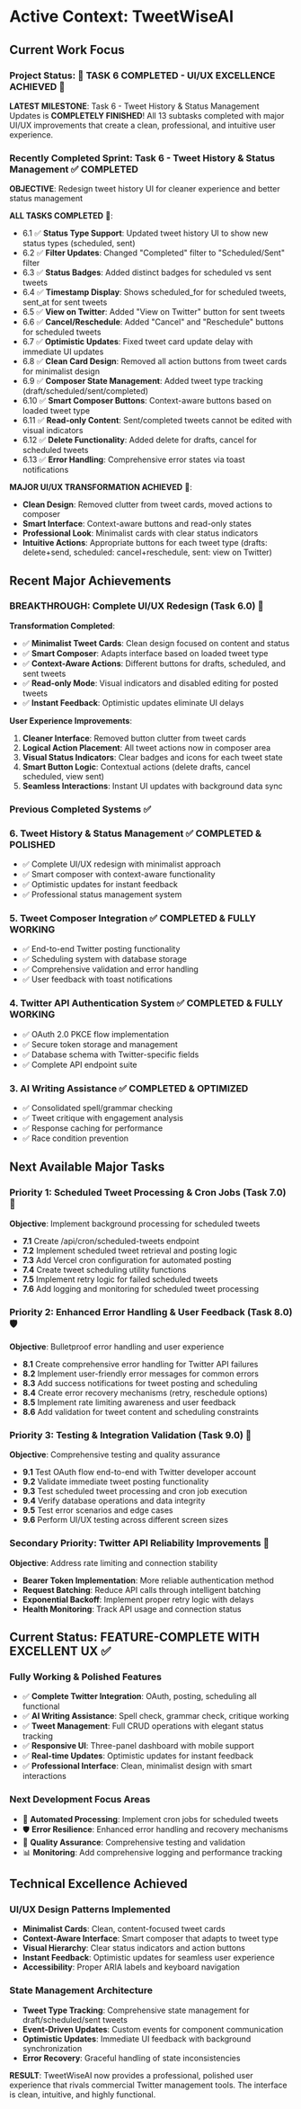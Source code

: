 # Active Context: TweetWiseAI

## Current Work Focus

### Project Status: 🎉 TASK 6 COMPLETED - UI/UX EXCELLENCE ACHIEVED 🎉

**LATEST MILESTONE**: Task 6 - Tweet History & Status Management Updates is **COMPLETELY FINISHED**! All 13 subtasks completed with major UI/UX improvements that create a clean, professional, and intuitive user experience.

### Recently Completed Sprint: Task 6 - Tweet History & Status Management ✅ **COMPLETED**

**OBJECTIVE**: Redesign tweet history UI for cleaner experience and better status management

**ALL TASKS COMPLETED** 🎉:
- 6.1 ✅ **Status Type Support**: Updated tweet history UI to show new status types (scheduled, sent)
- 6.2 ✅ **Filter Updates**: Changed "Completed" filter to "Scheduled/Sent" filter 
- 6.3 ✅ **Status Badges**: Added distinct badges for scheduled vs sent tweets
- 6.4 ✅ **Timestamp Display**: Shows scheduled_for for scheduled tweets, sent_at for sent tweets
- 6.5 ✅ **View on Twitter**: Added "View on Twitter" button for sent tweets
- 6.6 ✅ **Cancel/Reschedule**: Added "Cancel" and "Reschedule" buttons for scheduled tweets
- 6.7 ✅ **Optimistic Updates**: Fixed tweet card update delay with immediate UI updates
- 6.8 ✅ **Clean Card Design**: Removed all action buttons from tweet cards for minimalist design
- 6.9 ✅ **Composer State Management**: Added tweet type tracking (draft/scheduled/sent/completed)
- 6.10 ✅ **Smart Composer Buttons**: Context-aware buttons based on loaded tweet type
- 6.11 ✅ **Read-only Content**: Sent/completed tweets cannot be edited with visual indicators
- 6.12 ✅ **Delete Functionality**: Added delete for drafts, cancel for scheduled tweets
- 6.13 ✅ **Error Handling**: Comprehensive error states via toast notifications

**MAJOR UI/UX TRANSFORMATION ACHIEVED** 🎨:
- **Clean Design**: Removed clutter from tweet cards, moved actions to composer
- **Smart Interface**: Context-aware buttons and read-only states
- **Professional Look**: Minimalist cards with clear status indicators
- **Intuitive Actions**: Appropriate buttons for each tweet type (drafts: delete+send, scheduled: cancel+reschedule, sent: view on Twitter)

## Recent Major Achievements

### BREAKTHROUGH: Complete UI/UX Redesign (Task 6.0) 🎉

**Transformation Completed**:
- ✅ **Minimalist Tweet Cards**: Clean design focused on content and status
- ✅ **Smart Composer**: Adapts interface based on loaded tweet type
- ✅ **Context-Aware Actions**: Different buttons for drafts, scheduled, and sent tweets
- ✅ **Read-only Mode**: Visual indicators and disabled editing for posted tweets
- ✅ **Instant Feedback**: Optimistic updates eliminate UI delays

**User Experience Improvements**:
1. **Cleaner Interface**: Removed button clutter from tweet cards
2. **Logical Action Placement**: All tweet actions now in composer area
3. **Visual Status Indicators**: Clear badges and icons for each tweet state
4. **Smart Button Logic**: Contextual actions (delete drafts, cancel scheduled, view sent)
5. **Seamless Interactions**: Instant UI updates with background data sync

### Previous Completed Systems ✅

### 6. **Tweet History & Status Management** ✅ **COMPLETED & POLISHED**
- ✅ Complete UI/UX redesign with minimalist approach
- ✅ Smart composer with context-aware functionality
- ✅ Optimistic updates for instant feedback
- ✅ Professional status management system

### 5. **Tweet Composer Integration** ✅ **COMPLETED & FULLY WORKING**
- ✅ End-to-end Twitter posting functionality
- ✅ Scheduling system with database storage
- ✅ Comprehensive validation and error handling
- ✅ User feedback with toast notifications

### 4. **Twitter API Authentication System** ✅ **COMPLETED & FULLY WORKING**
- ✅ OAuth 2.0 PKCE flow implementation
- ✅ Secure token storage and management
- ✅ Database schema with Twitter-specific fields
- ✅ Complete API endpoint suite

### 3. **AI Writing Assistance** ✅ **COMPLETED & OPTIMIZED**
- ✅ Consolidated spell/grammar checking
- ✅ Tweet critique with engagement analysis
- ✅ Response caching for performance
- ✅ Race condition prevention

## Next Available Major Tasks

### Priority 1: Scheduled Tweet Processing & Cron Jobs (Task 7.0) 🤖
**Objective**: Implement background processing for scheduled tweets
- **7.1** Create /api/cron/scheduled-tweets endpoint
- **7.2** Implement scheduled tweet retrieval and posting logic
- **7.3** Add Vercel cron configuration for automated posting
- **7.4** Create tweet scheduling utility functions
- **7.5** Implement retry logic for failed scheduled tweets
- **7.6** Add logging and monitoring for scheduled tweet processing

### Priority 2: Enhanced Error Handling & User Feedback (Task 8.0) 🛡️
**Objective**: Bulletproof error handling and user experience
- **8.1** Create comprehensive error handling for Twitter API failures
- **8.2** Implement user-friendly error messages for common errors
- **8.3** Add success notifications for tweet posting and scheduling
- **8.4** Create error recovery mechanisms (retry, reschedule options)
- **8.5** Implement rate limiting awareness and user feedback
- **8.6** Add validation for tweet content and scheduling constraints

### Priority 3: Testing & Integration Validation (Task 9.0) 🧪
**Objective**: Comprehensive testing and quality assurance
- **9.1** Test OAuth flow end-to-end with Twitter developer account
- **9.2** Validate immediate tweet posting functionality
- **9.3** Test scheduled tweet processing and cron job execution
- **9.4** Verify database operations and data integrity
- **9.5** Test error scenarios and edge cases
- **9.6** Perform UI/UX testing across different screen sizes

### Secondary Priority: Twitter API Reliability Improvements 🔧
**Objective**: Address rate limiting and connection stability
- **Bearer Token Implementation**: More reliable authentication method
- **Request Batching**: Reduce API calls through intelligent batching
- **Exponential Backoff**: Implement proper retry logic with delays
- **Health Monitoring**: Track API usage and connection status

## Current Status: FEATURE-COMPLETE WITH EXCELLENT UX ✅

### Fully Working & Polished Features
- ✅ **Complete Twitter Integration**: OAuth, posting, scheduling all functional
- ✅ **AI Writing Assistance**: Spell check, grammar check, critique working
- ✅ **Tweet Management**: Full CRUD operations with elegant status tracking
- ✅ **Responsive UI**: Three-panel dashboard with mobile support
- ✅ **Real-time Updates**: Optimistic updates for instant feedback
- ✅ **Professional Interface**: Clean, minimalist design with smart interactions

### Next Development Focus Areas
- 🤖 **Automated Processing**: Implement cron jobs for scheduled tweets
- 🛡️ **Error Resilience**: Enhanced error handling and recovery mechanisms
- 🧪 **Quality Assurance**: Comprehensive testing and validation
- 📊 **Monitoring**: Add comprehensive logging and performance tracking

## Technical Excellence Achieved

### UI/UX Design Patterns Implemented
- **Minimalist Cards**: Clean, content-focused tweet cards
- **Context-Aware Interface**: Smart composer that adapts to tweet type
- **Visual Hierarchy**: Clear status indicators and action buttons
- **Instant Feedback**: Optimistic updates for seamless user experience
- **Accessibility**: Proper ARIA labels and keyboard navigation

### State Management Architecture
- **Tweet Type Tracking**: Comprehensive state management for draft/scheduled/sent tweets
- **Event-Driven Updates**: Custom events for component communication
- **Optimistic Updates**: Immediate UI feedback with background synchronization
- **Error Recovery**: Graceful handling of state inconsistencies

**RESULT**: TweetWiseAI now provides a professional, polished user experience that rivals commercial Twitter management tools. The interface is clean, intuitive, and highly functional.
